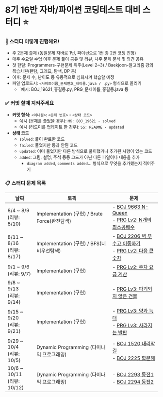 # 8기 16반 자바/파이썬 코딩테스트 대비 스터디 :star:

### :raising_hand: 스터디 이렇게 진행해요!

- 주 2문제 출제 (동일문제 자바로 1번, 파이썬으로 1번 총 2번 코딩 진행)
- 매주 수요일 수업 이후 문제 풀이 공유 및 리뷰, 차주 문제 분석 및 의견 공유
- 첫 한달: Programmers-구현문제 위주(Level 2~3) / Baekjoon-알고리즘 강의 복습차원(완탐, 그래프, 탐색, DP 등) 
- 이후: 문제 수, 난이도 등 유동적으로 심화시켜 학습할 예정 
- 파일 업로드시: `<사이트이름_문제번호_내이름.java / .py>` 형식으로 올리기
  - `예시: BOJ_19621_홍길동.py, PRG_문제이름_홍길동.java 등

### :white_check_mark: 커밋 할때 지켜주세요 

- **커밋 형식:** `<이니셜>`:  `<문제 번호>` - `<상태 코드>`
  - 예시 (문제를 풀었을 경우): `MK: BOJ_19621 - solved`
  - 예시 (리드미를 업데이트 한 경우): `SS: README - updated`
- **상태 코드**
  - `solved`: 풀이 완료한 코드
  - `failed`: 풀었지만 통과 안된 코드
  - `updated`: 이미 풀었지만 다른 방식으로 풀이했거나 추가된 사항이 있는 코드
  - `added`: 그림, 설명, 주석 등등 코드가 아닌 다른 파일이나 내용을 추가
    - `diagram added`, `comments added`... 형식으로 무엇을 추가했는지 적어주기

### :clipboard: 스터디 문제 목록

| 날짜                          | 토픽                       | 문제                                                         |
| ----------------------------- | -------------------------- | ------------------------------------------------------------ |
| 8/4 ~ 8/9<br />(리뷰: 8/10) | Implementation (구현) / Brute Force(완전탐색)   | - <a href="https://www.acmicpc.net/problem/9663">BOJ 9663 N-Queen</a><br />- <a href="https://school.programmers.co.kr/learn/courses/30/lessons/12953">PRG Lv2: N개의 최소공배수</a><br />|
| 8/11 ~ 8/16<br />(리뷰: 8/17) | Implementation (구현) / BFS(너비우선탐색)   | - <a href="https://www.acmicpc.net/problem/2206">BOJ 2206 벽 부수고 이동하기</a><br />- <a href="https://school.programmers.co.kr/learn/courses/30/lessons/12911">PRG Lv2: 다음 큰 숫자</a><br />|
| 9/1 ~ 9/6<br />(리뷰: 9/7) | Implementation (구현)   | - <a href="https://school.programmers.co.kr/learn/courses/30/lessons/92341">PRG Lv2: 주차 요금 계산</a>|
| 9/8 ~ 9/13<br />(리뷰: 9/14) | Implementation (구현)   | - <a href="https://school.programmers.co.kr/learn/courses/30/lessons/92344">PRG Lv3: 파괴되지 않은 건물 </a>|
| 9/15 ~ 9/20<br />(리뷰: 9/21) | Implementation (구현)   | - <a href="https://school.programmers.co.kr/learn/courses/30/lessons/92343">PRG Lv3: 양과 늑대 </a><br />- <a href="https://school.programmers.co.kr/learn/courses/30/lessons/92345">PRG Lv3: 사라지는 발판 </a>|
| 9/29 ~ 10/4<br />(리뷰: 10/5) | Dynamic Programming (다이나믹 프로그래밍) | - <a href="https://www.acmicpc.net/problem/1520">BOJ 1520 내리막 길 </a><br />- <a href="https://www.acmicpc.net/problem/2225">BOJ 2225 합분해 </a>|
| 10/6 ~ 10/11<br />(리뷰: 10/12) | Dynamic Programming (다이나믹 프로그래밍) | - <a href="https://www.acmicpc.net/problem/2293">BOJ 2293 동전1 </a><br />- <a href="https://www.acmicpc.net/problem/2294">BOJ 2294 동전2 </a>| - <a href="https://www.acmicpc.net/problem/2133">BOJ 2133 타일 채우기 </a><br />

